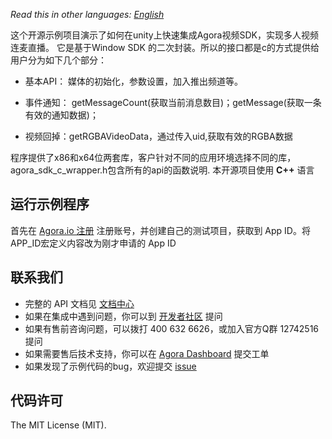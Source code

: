 *Read this in other languages: [English](README.md)*

这个开源示例项目演示了如何在unity上快速集成Agora视频SDK，实现多人视频连麦直播。
它是基于Window SDK 的二次封装。所以的接口都是c的方式提供给用户分为如下几个部分：

- 基本API： 媒体的初始化，参数设置，加入推出频道等。
 
- 事件通知： getMessageCount(获取当前消息数目)；getMessage(获取一条有效的通知数据)；

- 视频回掉：getRGBAVideoData，通过传入uid,获取有效的RGBA数据

程序提供了x86和x64位两套库，客户针对不同的应用环境选择不同的库，agora_sdk_c_wrapper.h包含所有的api的函数说明.
本开源项目使用 **C++** 语言

## 运行示例程序
首先在 [Agora.io 注册](https://dashboard.agora.io/cn/signup/) 注册账号，并创建自己的测试项目，获取到 App ID。将 APP_ID宏定义内容改为刚才申请的 App ID




## 联系我们

- 完整的 API 文档见 [文档中心](https://docs.agora.io/cn/)
- 如果在集成中遇到问题，你可以到 [开发者社区](https://dev.agora.io/cn/) 提问
- 如果有售前咨询问题，可以拨打 400 632 6626，或加入官方Q群 12742516 提问
- 如果需要售后技术支持，你可以在 [Agora Dashboard](https://dashboard.agora.io) 提交工单
- 如果发现了示例代码的bug，欢迎提交 [issue](https://github.com/AgoraIO/OpenLive-Windows/issues)

## 代码许可

The MIT License (MIT).
